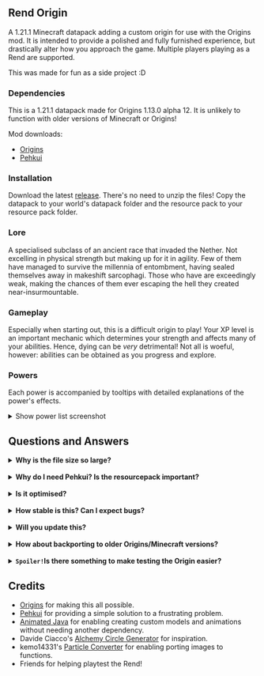 ## Rend Origin

A 1.21.1 Minecraft datapack adding a custom origin for use with the Origins mod. It is intended to provide a polished and fully furnished experience, but drastically alter how you approach the game. Multiple players playing as a Rend are supported.

This was made for fun as a side project :D

### Dependencies

This is a 1.21.1 datapack made for Origins 1.13.0 alpha 12. It is unlikely to function with older versions of Minecraft or Origins!

Mod downloads:

- [Origins](https://modrinth.com/mod/origins)
- [Pehkui](https://modrinth.com/mod/pehkui)

### Installation

Download the latest [release](https://github.com/dLogan807/rend-origin/releases). There's no need to unzip the files! Copy the datapack to your world's datapack folder and the resource pack to your resource pack folder.

### Lore

A specialised subclass of an ancient race that invaded the Nether. Not excelling in physical strength but making up for it in agility. Few of them have managed to survive the millennia of entombment, having sealed themselves away in makeshift sarcophagi. Those who have are exceedingly weak, making the chances of them ever escaping the hell they created near-insurmountable.

### Gameplay

Especially when starting out, this is a difficult origin to play! Your XP level is an important mechanic which determines your strength and affects many of your abilities. Hence, dying can be _very_ detrimental! Not all is woeful, however: abilities can be obtained as you progress and explore.

### Powers

Each power is accompanied by tooltips with detailed explanations of the power's effects.

<details>
<summary>Show power list screenshot</summary>
    
![rend_power_list](https://github.com/user-attachments/assets/36639243-2fb8-4873-8a6a-e9dfda8b9511)
<br>Is that it? <i>You can't help but feel that there is more to the Rend...</i>    
</details>

## Questions and Answers

<details>
    <summary><b>Why is the file size so large?</b></summary>
    The datapack uses <a href="https://animated-java.dev/">Animated Java</a> for a custom model which has 3 animations - that takes up a bit of space!
</details>
<br>

<details>
    <summary><b>Why do I need Pehkui? Is the resourcepack important?</b></summary>
    <ol>
        <li>
            Pehkui is required for altering the follow range of entities for the player. In 1.21.1, setting a mob's follow range <a href="https://bugs.mojang.com/browse/MC/issues/MC-145656">does not work</a>. This is not a size-changing origin.
        </li>
         <li>
            While you don't <i>need</i> the resource pack, I highly recommended it! It's used for custom items, death messages, resource bars, and a custom model.
        </li>
    </ol>
</details>
<br>

<details>
    <summary><b>Is it optimised?</b></summary>
    That is the intention, and it generally only minimally drops fps. However, when placing many Animated Java models, a significant fps drop <i>will</i> occur.
</details>
<br>

<details>
    <summary><b>How stable is this? Can I expect bugs?</b></summary>
    Yes, there will probably be some bugs or powers which don't quite work as intended :'(
    <br><br>
    The most likely areas are:
    <ul>
        <li>
            Attribute modifiers not applying correctly. This is due to a bug with Origins alpha 12, and I have mitigated it somewhat. If you are too weak for your level, you can run <code>/function rend:recalculate_modifiers</code>.
        </li>
        <li>
            Powers that involve entity sets. These don't always behave as expected, but most should account for potential failures.
        </li>
    </ul>
</details>
<br>

<details>
    <summary><b>Will you update this?</b></summary>
    Probably! I'm most inclined to support the latest version of Origins. I would like to add more custom items and advancements.<br>
    As for bugs, it depends how caught up I am.
</details>
<br>

<details>
    <summary><b>How about backporting to older Origins/Minecraft versions?</b></summary>
    Unfortunately, this is not something that I am interested in doing. The datapack relies heavily on Minecraft function features added in 1.20.2 and 1.20.3: <code>Function Macros</code> and <code>/return</code>, respectively.
</details>
<br>

<details>
    <summary><b><code>Spoiler!</code>Is there something to make testing the Origin easier?</b></summary>
     To set your mana to max, run <code>/resource set @s rend:mana_capacity 100</code>
    <br><br>
    To quickly obtain the pack's items:
    <ul>
        <li>All items: <code>/function rend:debug/give/all_items</code></li>
        <li>Soul Staff: <code>/function rend:debug/give/soul_staff</code></li>
        <li>Spell Tomes: <code>/function rend:debug/give/spell_tomes</code></li>
        <li>Mana Potion: <code>/function rend:debug/give/mana_potion</code></li>
        <li>Fallen Tether Doll: <code>/function rend:debug/give/fallen_tether_doll</code></li>
        </ul>
   
</details>

## Credits

- [Origins](https://modrinth.com/mod/origins) for making this all possible.
- [Pehkui](https://modrinth.com/mod/pehkui) for providing a simple solution to a frustrating problem.
- [Animated Java](https://animated-java.dev/) for enabling creating custom models and animations without needing another dependency.
- Davide Ciacco's [Alchemy Circle Generator](https://ciaccodavi.de/qbdp/acg/) for inspiration.
- kemo14331's [Particle Converter](https://github.com/kemo14331/Particle-Converter) for enabling porting images to functions.
- Friends for helping playtest the Rend!
